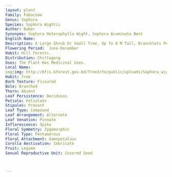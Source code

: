 ```yaml
---
layout: plant
Family: Fabaceae
Genus: Sophora
Species: Sophora Wightii
Author: Baker
Synonyms: Sophora Heterophylla Wight, Sophora Acuminata Bent
English Name: 
Description: A Large Shrub Or Small Tree, Up To 8 M Tall, Branchlets Persistently Brown-velvety. Leaves Imparipinnately Compound, 15-25 Cm Long, Stipulate, Stipules 6-10 Mm Long, Subulate, Rachis And Petiolules Rusty Pubescent, Leaflets 9-18, Ovate-elliptic, Ovate To Oblong-ovate Or Lanceolate, 5-9 Ã— 1.0-2.5 Cm, Opposite Or Subopposite, Entire, Subcoriaceous, Acuminate At The Apex, Cuneate At The Base, Bright Green, Glabrous Above, Very Glaucous With A Thin Coating Of Bright Brown Pubescence, Especially On The Midrib Beneath, The Veinlets On Both Sides Rather Raised. Inflorescence Axillary, Lax Panicles, Shortly Peduncled, 20-27 Cm Long Or As Long As The Leaves. Flowers C 2.5 Cm Long, Bright Yellow, Pedicels 8-10 Mm Long. Calyx Oblique, 5.0-7.5 Mm Long, Truncate At The Mouth, Pouched At The Base, Persistently Brown Silky, Teeth Obscure. Corolla Much Exserted, Petals White, Standard Narrowly Obovate, 1.6-1.7 Ã— 0.5-0.6 Cm, Recurved Near The Apex, Emarginate, Wing With Claw C 5 Mm Long, Blade Ovate, 9 Ã— 4 Mm, Keel Petals With Claw C 7 Mm Long, Oblong. Stamens Free Or Slightly Connate At The Base, Anthers Uniform, Versatile. Ovary Stipitate, Styles Incurved. Fruit A Pod, 7.5-12.5 Cm Long, Distantly Moniliform, Glabrous, Strongly Veined, Often With A Slightly Metallic Luster, Firm, 1-4 Seeded, Indehiscent. Seeds Ellipsoid, 1.0-1.2 Ã— 0.7-0.8 Cm, Bright Scarlet.
Flowering Period:  June-December
Habit: Hill Forests.
Distribution: Chittagong
Uses: The Plant Has Medicinal Uses.
Local Name: 
img:img: http://bfis.bforest.gov.bd/TreeInfo/public/uploads/Sophora_wightii.jpg
Habit: Tree
Bark Texture: Fissured
Bole: Branched
Thorn: Absent
Leaf Persistence: Deciduous
Petiole: Petiolate
Stipules: Present
Leaf Type: Compound
Leaf Arrangement: Alternate
Leaf Venation: Pinnate
Inflorescence: Spike
Floral Symmetry: Zygomorphic
Floral Type: Pentamerous
Floral Attachment: Gamopetalous
Corolla Aestivation: Imbricate
Fruit: Legume
Sexual Reproductive Unit: Covered Seed



---
```


